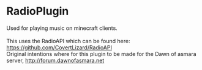 # RadioPlugin
Used for playing music on minecraft clients.
<br></br>
This uses the RadioAPI which can be found here: <a>https://github.com/CovertLizard/RadioAPI</a>
<bg></br>
Original intentions where for this plugin to be made for the Dawn of asmara server, <a>http://forum.dawnofasmara.net</a>